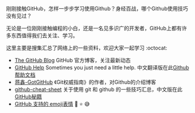 
刚刚接触GitHub，怎样一步步学习使用Github？身经百战，哪个Github使用技巧没有见过？

无论是一位刚刚接触编程的小白，还是一名见多识广的开发者，GitHub上都有许多东西值得我们去关注、学习。

这里主要是搜集汇总了网络上的一些资料，欢迎大家一起学习 :octocat: 

- [The GitHub Blog](https://github.com/blog) GitHub 官方博客，关注最新动态
- [GitHub Help](https://help.github.com/) Sometimes you just need a little help. 中文翻译版在此[Github 帮助文档](https://github.com/waylau/github-help)
- [蒋鑫-GotGitHub](http://www.worldhello.net/gotgithub/#gotgithub) 《Git权威指南》的作者，对Github的介绍博客
- [github-cheat-sheet](https://github.com/tiimgreen/github-cheat-sheet) 关于使用 git 和 github 的一些技巧汇总，中文版在此[GitHub秘籍](https://github.com/tiimgreen/github-cheat-sheet/blob/master/README.zh-cn.md)
- [GitHub 支持的 emoji表情](http://www.emoji-cheat-sheet.com/) :clap: :star: :sweat_smile:
